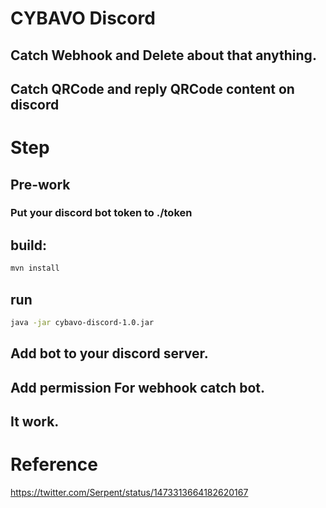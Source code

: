 # CYBAVO Discord
## Catch Webhook and Delete about that anything.

## Catch QRCode and reply QRCode content on discord

# Step
## Pre-work
### Put your discord bot token to ./token

## build:
```sh
mvn install
```
## run
```sh
java -jar cybavo-discord-1.0.jar
```
## Add bot to your discord server.
## Add permission For webhook catch bot.
## It work.

# Reference
https://twitter.com/Serpent/status/1473313664182620167
